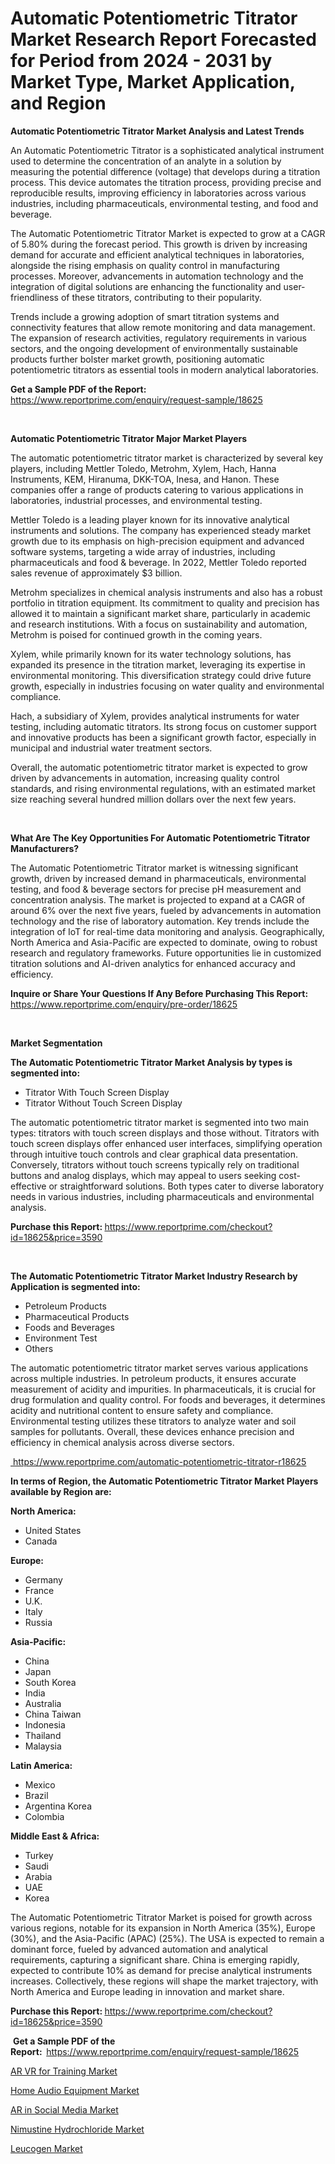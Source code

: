 <p><h1>Automatic Potentiometric Titrator Market Research Report Forecasted for Period from 2024 -  2031 by Market Type, Market Application, and Region</h1></p><p><strong>Automatic Potentiometric Titrator Market Analysis and Latest Trends</strong></p>
<p><p>An Automatic Potentiometric Titrator is a sophisticated analytical instrument used to determine the concentration of an analyte in a solution by measuring the potential difference (voltage) that develops during a titration process. This device automates the titration process, providing precise and reproducible results, improving efficiency in laboratories across various industries, including pharmaceuticals, environmental testing, and food and beverage.</p><p>The Automatic Potentiometric Titrator Market is expected to grow at a CAGR of 5.80% during the forecast period. This growth is driven by increasing demand for accurate and efficient analytical techniques in laboratories, alongside the rising emphasis on quality control in manufacturing processes. Moreover, advancements in automation technology and the integration of digital solutions are enhancing the functionality and user-friendliness of these titrators, contributing to their popularity.</p><p>Trends include a growing adoption of smart titration systems and connectivity features that allow remote monitoring and data management. The expansion of research activities, regulatory requirements in various sectors, and the ongoing development of environmentally sustainable products further bolster market growth, positioning automatic potentiometric titrators as essential tools in modern analytical laboratories.</p></p>
<p><strong>Get a Sample PDF of the Report:&nbsp;</strong> <a href="https://www.reportprime.com/enquiry/request-sample/18625?utm_campaign=32&utm_medium=2&utm_source=Github&utm_content=ia&utm_term=21112024&utm_id=automatic-potentiometric-titrator">https://www.reportprime.com/enquiry/request-sample/18625</a></p>
<p>&nbsp;</p>
<p><strong>Automatic Potentiometric Titrator Major Market Players</strong></p>
<p><p>The automatic potentiometric titrator market is characterized by several key players, including Mettler Toledo, Metrohm, Xylem, Hach, Hanna Instruments, KEM, Hiranuma, DKK-TOA, Inesa, and Hanon. These companies offer a range of products catering to various applications in laboratories, industrial processes, and environmental testing.</p><p>Mettler Toledo is a leading player known for its innovative analytical instruments and solutions. The company has experienced steady market growth due to its emphasis on high-precision equipment and advanced software systems, targeting a wide array of industries, including pharmaceuticals and food & beverage. In 2022, Mettler Toledo reported sales revenue of approximately $3 billion.</p><p>Metrohm specializes in chemical analysis instruments and also has a robust portfolio in titration equipment. Its commitment to quality and precision has allowed it to maintain a significant market share, particularly in academic and research institutions. With a focus on sustainability and automation, Metrohm is poised for continued growth in the coming years.</p><p>Xylem, while primarily known for its water technology solutions, has expanded its presence in the titration market, leveraging its expertise in environmental monitoring. This diversification strategy could drive future growth, especially in industries focusing on water quality and environmental compliance.</p><p>Hach, a subsidiary of Xylem, provides analytical instruments for water testing, including automatic titrators. Its strong focus on customer support and innovative products has been a significant growth factor, especially in municipal and industrial water treatment sectors.</p><p>Overall, the automatic potentiometric titrator market is expected to grow driven by advancements in automation, increasing quality control standards, and rising environmental regulations, with an estimated market size reaching several hundred million dollars over the next few years.</p></p>
<p>&nbsp;</p>
<p><strong>What Are The Key Opportunities For Automatic Potentiometric Titrator Manufacturers?</strong></p>
<p><p>The Automatic Potentiometric Titrator market is witnessing significant growth, driven by increased demand in pharmaceuticals, environmental testing, and food & beverage sectors for precise pH measurement and concentration analysis. The market is projected to expand at a CAGR of around 6% over the next five years, fueled by advancements in automation technology and the rise of laboratory automation. Key trends include the integration of IoT for real-time data monitoring and analysis. Geographically, North America and Asia-Pacific are expected to dominate, owing to robust research and regulatory frameworks. Future opportunities lie in customized titration solutions and AI-driven analytics for enhanced accuracy and efficiency.</p></p>
<p><strong>Inquire or Share Your Questions If Any Before Purchasing This Report:</strong> <a href="https://www.reportprime.com/enquiry/pre-order/18625?utm_campaign=32&utm_medium=2&utm_source=Github&utm_content=ia&utm_term=21112024&utm_id=automatic-potentiometric-titrator">https://www.reportprime.com/enquiry/pre-order/18625</a></p>
<p>&nbsp;</p>
<p><strong>Market Segmentation</strong></p>
<p><strong>The Automatic Potentiometric Titrator Market Analysis by types is segmented into:</strong></p>
<p><ul><li>Titrator With Touch Screen Display</li><li>Titrator Without Touch Screen Display</li></ul></p>
<p><p>The automatic potentiometric titrator market is segmented into two main types: titrators with touch screen displays and those without. Titrators with touch screen displays offer enhanced user interfaces, simplifying operation through intuitive touch controls and clear graphical data presentation. Conversely, titrators without touch screens typically rely on traditional buttons and analog displays, which may appeal to users seeking cost-effective or straightforward solutions. Both types cater to diverse laboratory needs in various industries, including pharmaceuticals and environmental analysis.</p></p>
<p><strong>Purchase this Report:&nbsp;</strong><a href="https://www.reportprime.com/checkout?id=18625&price=3590&utm_campaign=32&utm_medium=2&utm_source=Github&utm_content=ia&utm_term=21112024&utm_id=automatic-potentiometric-titrator">https://www.reportprime.com/checkout?id=18625&price=3590</a></p>
<p>&nbsp;</p>
<p><strong>The Automatic Potentiometric Titrator Market Industry Research by Application is segmented into:</strong></p>
<p><ul><li>Petroleum Products</li><li>Pharmaceutical Products</li><li>Foods and Beverages</li><li>Environment Test</li><li>Others</li></ul></p>
<p><p>The automatic potentiometric titrator market serves various applications across multiple industries. In petroleum products, it ensures accurate measurement of acidity and impurities. In pharmaceuticals, it is crucial for drug formulation and quality control. For foods and beverages, it determines acidity and nutritional content to ensure safety and compliance. Environmental testing utilizes these titrators to analyze water and soil samples for pollutants. Overall, these devices enhance precision and efficiency in chemical analysis across diverse sectors.</p></p>
<p><a href="https://www.reportprime.com/automatic-potentiometric-titrator-r18625?utm_campaign=32&utm_medium=2&utm_source=Github&utm_content=ia&utm_term=21112024&utm_id=automatic-potentiometric-titrator">&nbsp;https://www.reportprime.com/automatic-potentiometric-titrator-r18625</a></p>
<p><strong>In terms of Region, the Automatic Potentiometric Titrator Market Players available by Region are:</strong></p>
<p>
    <p> <strong> North America: </strong>
        <ul>
            <li>United States</li>
            <li>Canada</li>
        </ul>
        </p> 
    <p> <strong> Europe: </strong>
        <ul>
            <li>Germany</li>
            <li>France</li>
            <li>U.K.</li>
            <li>Italy</li>
            <li>Russia</li>
        </ul>
        </p> 
    <p> <strong> Asia-Pacific: </strong>
        <ul>
            <li>China</li>
            <li>Japan</li>
            <li>South Korea</li>
            <li>India</li>
            <li>Australia</li>
            <li>China Taiwan</li>
            <li>Indonesia</li>
            <li>Thailand</li>
            <li>Malaysia</li>
        </ul>
        </p> 
    <p> <strong> Latin America: </strong>
        <ul>
            <li>Mexico</li>
            <li>Brazil</li>
            <li>Argentina Korea</li>
            <li>Colombia</li>
        </ul>
        </p> 
    <p> <strong> Middle East & Africa: </strong>
        <ul>
            <li>Turkey</li>
            <li>Saudi</li>
            <li>Arabia</li>
            <li>UAE</li>
            <li>Korea</li>
        </ul>
    </p>
    </p>
<p><p>The Automatic Potentiometric Titrator Market is poised for growth across various regions, notable for its expansion in North America (35%), Europe (30%), and the Asia-Pacific (APAC) (25%). The USA is expected to remain a dominant force, fueled by advanced automation and analytical requirements, capturing a significant share. China is emerging rapidly, expected to contribute 10% as demand for precise analytical instruments increases. Collectively, these regions will shape the market trajectory, with North America and Europe leading in innovation and market share.</p></p>
<p><strong>Purchase this Report: </strong><a href="https://www.reportprime.com/checkout?id=18625&price=3590&utm_campaign=32&utm_medium=2&utm_source=Github&utm_content=ia&utm_term=21112024&utm_id=automatic-potentiometric-titrator">https://www.reportprime.com/checkout?id=18625&price=3590</a></p>
<p>&nbsp;<strong>Get a Sample PDF of the Report:&nbsp;&nbsp;</strong><a href="https://www.reportprime.com/enquiry/request-sample/18625?utm_campaign=32&utm_medium=2&utm_source=Github&utm_content=ia&utm_term=21112024&utm_id=automatic-potentiometric-titrator">https://www.reportprime.com/enquiry/request-sample/18625</a></p>
<p><strong></strong></p>
<p><p><a href="https://www.linkedin.com/pulse/evaluating-market-players-ar-vr-training-sector-strengths-weaknesses-w5ylc?utm_campaign=32&utm_medium=2&utm_source=Github&utm_content=ia&utm_term=21112024&utm_id=automatic-potentiometric-titrator">AR VR for Training Market</a></p><p><a href="https://github.com/ashepherd82/Market-Research-Report-List-6/blob/main/home-audio-equipment-market.md?utm_campaign=32&utm_medium=2&utm_source=Github&utm_content=ia&utm_term=21112024&utm_id=automatic-potentiometric-titrator">Home Audio Equipment Market</a></p><p><a href="https://www.linkedin.com/pulse/ar-social-media-market-size-expansion-analysis-challenges-nwh1e?utm_campaign=32&utm_medium=2&utm_source=Github&utm_content=ia&utm_term=21112024&utm_id=automatic-potentiometric-titrator">AR in Social Media Market</a></p><p><a href="https://issuu.com/reportprime-2/docs/nimustine-hydrochloride-market-size_02599ffa19bdbb?utm_campaign=32&utm_medium=2&utm_source=Github&utm_content=ia&utm_term=21112024&utm_id=automatic-potentiometric-titrator">Nimustine Hydrochloride Market</a></p><p><a href="https://issuu.com/reportprime-2/docs/leucogen-market-size-2030.pptx_160f9932ec0b17?utm_campaign=32&utm_medium=2&utm_source=Github&utm_content=ia&utm_term=21112024&utm_id=automatic-potentiometric-titrator">Leucogen Market</a></p></p>